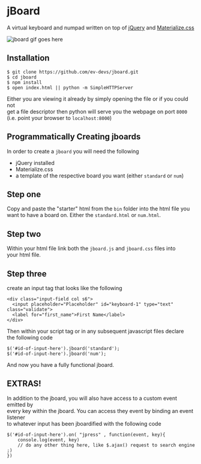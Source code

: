 # jBoard
A virtual keyboard and numpad written on top of [jQuery](https://jquery.com/) and [Materialize.css](http://materializecss.com/)

![jboard gif goes here](jboard.gif)

## Installation
	$ git clone https://github.com/ev-devs/jboard.git
	$ cd jboard
	$ npm install
	$ open index.html || python -m SimpleHTTPServer

Either you are viewing it already by simply opening the file or if you could not  
get a file descriptor then python will serve you the webpage on port `8000`  
(i.e. point your browser to `localhost:8000`)

## Programmatically Creating jboards

In order to create a `jboard` you will need the following

 * jQuery installed
 * Materialize.css
 * a template of the respective board you want (either `standard` or `num`)

## Step one

Copy and paste the "starter" html from the `bin` folder into the html file you  
want to have a board on. Either the  `standard.html` or `num.html`.

## Step two

Within your html file link both the `jboard.js` and `jboard.css` files into   
your html file.

## Step three

create an input tag that looks like the following

	<div class="input-field col s6">
	  <input placeholder="Placeholder" id="keyboard-1" type="text" class="validate">
	  <label for="first_name">First Name</label>
	</div>

Then within your script tag or in any subsequent javascript files declare   
the following code

	$('#id-of-input-here').jboard('standard');
	$('#id-of-input-here').jboard('num');

And now you have a fully functional jboard.

## EXTRAS!

In addition to the jboard, you will also have access to a custom event emitted by  
every key within the jboard. You can access they event by binding an event listener  
to whatever input has been jboardified with the following code

	$('#id-of-input-here').on( "jpress" , function(event, key){
		console.log(event, key)
		// do any other thing here, like $.ajax() request to search engine ;)
	})
